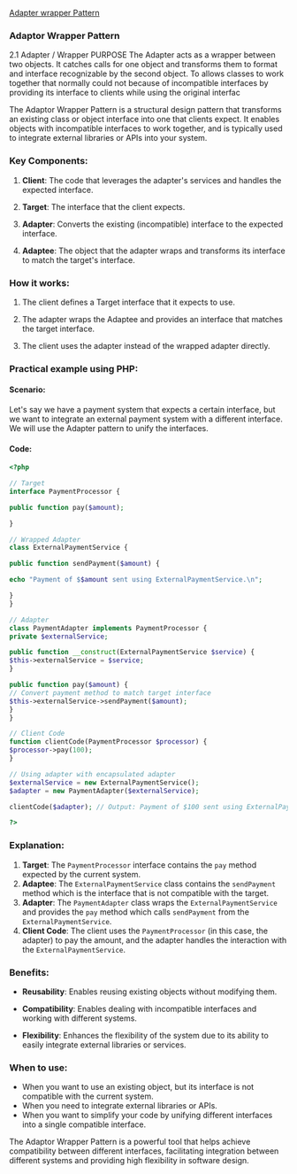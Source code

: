 [ Adapter wrapper Pattern](https://refactoring.guru/design-patterns/adapter)

### Adaptor Wrapper Pattern

2.1 Adapter / Wrapper
PURPOSE
The Adapter acts as a wrapper between two objects. It
catches calls for one object and transforms them to format
and interface recognizable by the second object.
To allows classes to work together that normally could not
because of incompatible interfaces by providing its
interface to clients while using the original interfac

The Adaptor Wrapper Pattern is a structural design pattern that transforms an existing class or object interface into one that clients expect. It enables objects with incompatible interfaces to work together, and is typically used to integrate external libraries or APIs into your system.

### Key Components:

1. **Client**: The code that leverages the adapter's services and handles the expected interface.

2. **Target**: The interface that the client expects.

3. **Adapter**: Converts the existing (incompatible) interface to the expected interface.

4. **Adaptee**: The object that the adapter wraps and transforms its interface to match the target's interface.

### How it works:

1. The client defines a Target interface that it expects to use.
2. The adapter wraps the Adaptee and provides an interface that matches the target interface.

3. The client uses the adapter instead of the wrapped adapter directly.

### Practical example using PHP:

#### Scenario:

Let's say we have a payment system that expects a certain interface, but we want to integrate an external payment system with a different interface. We will use the Adapter pattern to unify the interfaces.

#### Code:

```php
<?php

// Target
interface PaymentProcessor {

public function pay($amount);

}

// Wrapped Adapter
class ExternalPaymentService {

public function sendPayment($amount) {

echo "Payment of $$amount sent using ExternalPaymentService.\n";

}
}

// Adapter
class PaymentAdapter implements PaymentProcessor {
private $externalService;

public function __construct(ExternalPaymentService $service) {
$this->externalService = $service;
}

public function pay($amount) {
// Convert payment method to match target interface
$this->externalService->sendPayment($amount);
}
}

// Client Code
function clientCode(PaymentProcessor $processor) {
$processor->pay(100);
}

// Using adapter with encapsulated adapter
$externalService = new ExternalPaymentService();
$adapter = new PaymentAdapter($externalService);

clientCode($adapter); // Output: Payment of $100 sent using ExternalPaymentService.

?>
```

### Explanation:

1. **Target**: The `PaymentProcessor` interface contains the `pay` method expected by the current system.
2. **Adaptee**: The `ExternalPaymentService` class contains the `sendPayment` method which is the interface that is not compatible with the target.
3. **Adapter**: The `PaymentAdapter` class wraps the `ExternalPaymentService` and provides the `pay` method which calls `sendPayment` from the `ExternalPaymentService`.
4. **Client Code**: The client uses the `PaymentProcessor` (in this case, the adapter) to pay the amount, and the adapter handles the interaction with the `ExternalPaymentService`.

### Benefits:

- **Reusability**: Enables reusing existing objects without modifying them.

- **Compatibility**: Enables dealing with incompatible interfaces and working with different systems.

- **Flexibility**: Enhances the flexibility of the system due to its ability to easily integrate external libraries or services.

### When to use:

- When you want to use an existing object, but its interface is not compatible with the current system.
- When you need to integrate external libraries or APIs.
- When you want to simplify your code by unifying different interfaces into a single compatible interface.

The Adaptor Wrapper Pattern is a powerful tool that helps achieve compatibility between different interfaces, facilitating integration between different systems and providing high flexibility in software design.